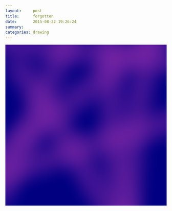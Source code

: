 ```yaml
---
layout:     post
title:      forgotten
date:       2015-08-22 19:26:24
summary:    
categories: drawing
---
```

![shadowsocks removed](/images/blog/forgotten.png "forgotten")